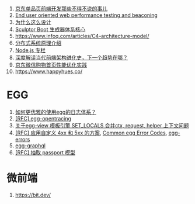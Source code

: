 1. [京东单品页前端开发那些不得不说的事儿](https://keelii.github.io/2016/07/31/something-have-to-say-with-JD-item/)
2. [End user oriented web performance testing and beaconing](https://github.com/akamai/boomerang)
3. [为什么这么设计](https://draveness.me/)
4. [Sculptor Boot 生成器体系核心](https://github.com/cdk8s/sculptor-boot-generator)
5. https://www.infoq.com/articles/C4-architecture-model/
6. [分布式系统原理介绍](http://dockone.io/article/9059)
7. [Node.js 专栏](https://www.yuque.com/egg/nodejs)
8. [深度解读当代前端架构进化史，下一个趋势在哪？](https://mp.weixin.qq.com/s?__biz=MzUxMzcxMzE5Ng==&mid=2247492611&idx=1&sn=1cb8a1e8815bbc25710fef4a0959680f)
9. [京东微信购物首页性能优化实践](https://mp.weixin.qq.com/s/BkTMFGswywNIQRLREOxxKw)
10. https://www.happyhues.co/

EGG
==

1. [如何更优雅的使用egg的日志体系？](https://github.com/eggjs/egg/issues/2006)
2. [[RFC] egg-opentracing](https://github.com/eggjs/egg/issues/39)
3. [关于egg-view 模板引擎 SET_LOCALS 合并ctx, request, helper 上下文问题](https://github.com/eggjs/egg/issues/1627)
4. [[RFC] 应用自定义 4xx 和 5xx 的方案](https://github.com/eggjs/egg/issues/1086), [Common egg Error Codes](https://github.com/eggjs/egg/issues/1047), [egg-errors](https://github.com/eggjs/egg-errors)
5. [egg-graphql](https://github.com/eggjs/egg-graphql)
6. [[RFC] 抽取 passport 模型](https://github.com/eggjs/egg/issues/38)

微前端
==

1. https://bit.dev/
